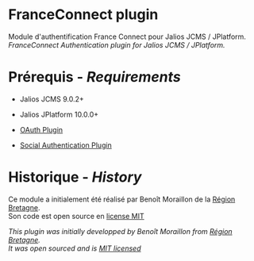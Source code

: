 # FranceConnect plugin

Module d'authentification France Connect pour Jalios JCMS / JPlatform.<br/>
_FranceConnect Authentication plugin for  Jalios JCMS / JPlatform._

# Prérequis - _Requirements_

* Jalios JCMS 9.0.2+
* Jalios JPlatform 10.0.0+

* [OAuth Plugin](https://community.jalios.com/plugin/oauth)
* [Social Authentication Plugin](https://community.jalios.com/plugin/socialauth)

# Historique - _History_

Ce module a initialement été réalisé par Benoît Moraillon de la [Région Bretagne](http://www.bretagne.bzh/).<br/>
Son code est open source en [license MIT](LICENSE)

_This plugin was initially developped by Benoît Moraillon from [Région Bretagne](http://www.bretagne.bzh/).<br/>
It was open sourced and is [MIT licensed](LICENSE)_

